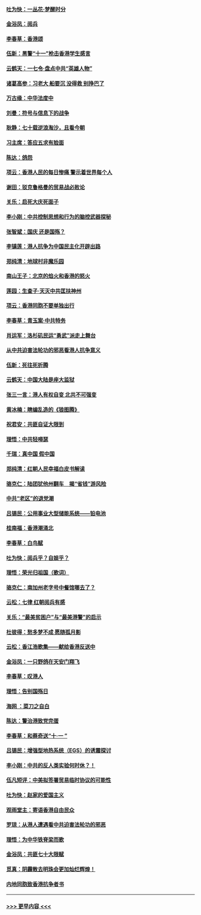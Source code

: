 #### [吐为快：一丛花‧梦醒时分](../pages/nsc993/n11567491.md?t=10042133) 
#### [金浴凤：阅兵](../pages/nsc993/n11567454.md?t=10042133) 
#### [李春草：香港颂](../pages/nsc993/n11567444.md?t=10042133) 
#### [伍新：黑警“十一”枪击香港学生感言](../pages/nsc993/n11567426.md?t=10042133) 
#### [云鹤天：一七令‧盘点中共“英雄人物”](../pages/nsc993/n11567091.md?t=10042133) 
#### [诸葛高参：习老大 船要沉 没得救 别挣巴了](../pages/nsc993/n11566976.md?t=10042133) 
#### [万古缘：中华法度中](../pages/nsc993/n11566726.md?t=10042133) 
#### [刘曼：符号与信息下的战争](../pages/nsc993/n11564655.md?t=10042133) 
#### [耿静：七十载逆浪淘沙，且看今朝](../pages/nsc993/n11564520.md?t=10042133) 
#### [习主席：答应五求有脸面](../pages/nsc993/n11563953.md?t=10042133) 
#### [陈达：鸽怨](../pages/nsc993/n11561879.md?t=10042133) 
#### [项云：香港人民的每日惨痛  警示着世界每个人](../pages/nsc993/n11559273.md?t=10042133) 
#### [谢田：驳克鲁格曼的贸易战必败论](../pages/nsc993/n11555840.md?t=10042133) 
#### [关乐：启死大庆死面子](../pages/nsc993/n11556823.md?t=10042133) 
#### [李小刚：中共控制思想和行为的脑控武器探秘](../pages/nsc993/n11556776.md?t=10042133) 
#### [张智斌：国庆  还是国殇？](../pages/nsc993/n11556617.md?t=10042133) 
#### [李镇莲：港人抗争为中国民主化开辟出路](../pages/nsc993/n11556570.md?t=10042133) 
#### [郑纯清：地球村非魔乐园](../pages/nsc993/n11555415.md?t=10042133) 
#### [南山王子：北京的焰火和香港的怒火](../pages/nsc993/n11555318.md?t=10042133) 
#### [莲园：生查子·天灭中共匡扶神州](../pages/nsc993/n11555302.md?t=10042133) 
#### [项云：香港同胞不要单独出行](../pages/nsc993/n11555276.md?t=10042133) 
#### [李春草：青玉案‧中共特务](../pages/nsc993/n11552356.md?t=10042133) 
#### [肖运军：洛杉矶民运“勇武”派走上舞台](../pages/nsc993/n11551595.md?t=10042133) 
#### [从中共迫害法轮功的邪恶看港人抗争意义](../pages/nsc993/n11540858.md?t=10042133) 
#### [伍新：死往死折腾](../pages/nsc993/n11550174.md?t=10042133) 
#### [云鹤天：中国大陆是座大监狱](../pages/nsc993/n11550155.md?t=10042133) 
#### [张三一言：港人有权自变 北共不可强变](../pages/nsc993/n11550132.md?t=10042133) 
#### [黄冰楠：瞎编乱造的《狼图腾》](../pages/nsc993/n11550082.md?t=10042133) 
#### [祝君安：共匪自证大限到](../pages/nsc993/n11550041.md?t=10042133) 
#### [理悟：中共轻嘚瑟](../pages/nsc993/n11547978.md?t=10042133) 
#### [千瑞：真中国 假中国](../pages/nsc993/n11547865.md?t=10042133) 
#### [郑纯清：红朝人民幸福白皮书解读](../pages/nsc993/n11547499.md?t=10042133) 
#### [骆克仁：陆团犹他州翻车　揭“省钱”游风险](../pages/nsc993/n11546977.md?t=10042133) 
#### [中共“老区”的退党潮](../pages/nsc993/n11545995.md?t=10042133) 
#### [吕锡民：公用事业大型储能系统——铅电池](../pages/nsc993/n11545701.md?t=10042133) 
#### [桂南福：香港潮涌北](../pages/nsc993/n11545682.md?t=10042133) 
#### [李春草：白鸟赋](../pages/nsc993/n11545663.md?t=10042133) 
#### [吐为快：阅兵乎？自娱乎？](../pages/nsc993/n11545625.md?t=10042133) 
#### [理悟：荣光归祖国（歌词）](../pages/nsc993/n11545616.md?t=10042133) 
#### [骆克仁：南加州老字号中餐馆哪去了？](../pages/nsc993/n11545120.md?t=10042133) 
#### [云松：七律 红朝阅兵有感](../pages/nsc993/n11542394.md?t=10042133) 
#### [关乐：“最美贫困户”与“最美港警”的启示](../pages/nsc993/n11542252.md?t=10042133) 
#### [杜彼得：愁多梦不成 愿随孤月影](../pages/nsc993/n11540296.md?t=10042133) 
#### [云松：香江浩歌集——献给香港反送中](../pages/nsc993/n11540149.md?t=10042133) 
#### [金浴凤：一只野鸽在天安门翔飞](../pages/nsc993/n11540280.md?t=10042133) 
#### [李春草：叹港人](../pages/nsc993/n11540119.md?t=10042133) 
#### [理悟：告别国殇日](../pages/nsc993/n11539610.md?t=10042133) 
#### [海网 ：菜刀之自白](../pages/nsc993/n11539597.md?t=10042133) 
#### [陈达：警治港致党完蛋](../pages/nsc993/n11538127.md?t=10042133) 
#### [李春草：和蔡奇送“十·一 ”](../pages/nsc993/n11537810.md?t=10042133) 
#### [吕锡民：增强型地热系统（EGS）的诱震探讨](../pages/nsc993/n11537765.md?t=10042133) 
#### [李小刚：中共的反人类实验何时休？！](../pages/nsc993/n11537669.md?t=10042133) 
#### [伍凡短评：中美拟签署贸易临时协议的可能性](../pages/nsc993/n11536773.md?t=10042133) 
#### [吐为快：赵家的爱国主义](../pages/nsc993/n11536750.md?t=10042133) 
#### [观雨堂主：寄语香港自由民众](../pages/nsc993/n11536735.md?t=10042133) 
#### [罗琼：从港人遭遇看中共迫害法轮功的邪恶](../pages/nsc993/n11507862.md?t=10042133) 
#### [理悟：为中华铁脊梁而歌](../pages/nsc993/n11534458.md?t=10042133) 
#### [金浴凤：共匪七十大限赋](../pages/nsc993/n11534434.md?t=10042133) 
#### [觅真：阴霾散去明珠会更加灿烂辉煌！](../pages/nsc993/n11531858.md?t=10042133) 
#### [内地同胞致香港抗争者书](../pages/nsc993/n11531645.md?t=10042133) 

----
#### [ >>> 更早内容 <<< ](../indexes/nsc993-earlier.md)
